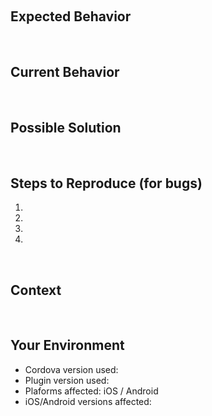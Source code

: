 <!--- Thanks for opening an issue! Please provide a general summary of the issue in the Title above -->
​
## Expected Behavior
<!--- If you're describing a bug, tell us what should happen -->
<!--- If you're suggesting a change/improvement, tell us how it should work -->
​
## Current Behavior
<!--- If describing a bug, tell us what happens instead of the expected behavior -->
<!--- If suggesting a change/improvement, explain the difference from current behavior -->
​
## Possible Solution
<!--- Not obligatory, but suggest a fix/reason for the bug, -->
<!--- or ideas how to implement the addition or change -->
​
## Steps to Reproduce (for bugs)
<!--- Provide a link to a live example, or an unambiguous set of steps to -->
<!--- reproduce this bug. Include code to reproduce, if relevant -->
1.
1.
1.
1.
​
## Context
<!--- How has this issue affected you? What are you trying to accomplish? -->
<!--- Providing context helps us come up with a solution that is most useful in the real world -->
​
## Your Environment
<!--- Include as many relevant details about the environment you experienced the bug in -->
* Cordova version used:
* Plugin version used:
* Plaforms affected: iOS / Android
* iOS/Android versions affected: <!--- Optional -->
